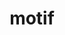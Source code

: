 ---
title: "motif"
layout: cache
categories: [package, develop]
meta: {"compilers": ["gcc@=11.4.0"], "num_specs": 5, "num_specs_by_stack": {"hep": 5, "root": 5}, "oss": ["ubuntu22.04"], "platforms": ["linux"], "stacks": ["hep", "root"], "targets": ["x86_64_v3"], "versions": ["2.3.8"]}
spec_details: [{"compiler": "gcc@=11.4.0", "hash": "722l3byz7uyovxbpozkqz7hlwk5srctk", "os": "ubuntu22.04", "platform": "linux", "size": "-", "stacks": ["hep", "root"], "target": "x86_64_v3", "variants": ["build_system=autotools", "patches=91e9301,f9e6efa"], "versions": ["2.3.8"]}, {"compiler": "gcc@=11.4.0", "hash": "7lcqyosl5oejo6j2pvne326bh2jcbjqg", "os": "ubuntu22.04", "platform": "linux", "size": "-", "stacks": ["hep", "root"], "target": "x86_64_v3", "variants": ["build_system=autotools", "patches=91e9301,f9e6efa"], "versions": ["2.3.8"]}, {"compiler": "gcc@=11.4.0", "hash": "pzjib6pu4wchwlsbqtkxd2hz2m3ghrlm", "os": "ubuntu22.04", "platform": "linux", "size": "-", "stacks": ["hep", "root"], "target": "x86_64_v3", "variants": ["build_system=autotools", "patches=91e9301,f9e6efa"], "versions": ["2.3.8"]}, {"compiler": "gcc@=11.4.0", "hash": "txvl4ujtcw6yvyfeban4wykhxh6jaycz", "os": "ubuntu22.04", "platform": "linux", "size": "-", "stacks": ["hep", "root"], "target": "x86_64_v3", "variants": ["build_system=autotools", "patches=91e9301,f9e6efa"], "versions": ["2.3.8"]}, {"compiler": "gcc@=11.4.0", "hash": "yka3d3d55xapu646zx2ax4z7q6ksj2uk", "os": "ubuntu22.04", "platform": "linux", "size": "-", "stacks": ["hep", "root"], "target": "x86_64_v3", "variants": ["build_system=autotools", "patches=91e9301,f9e6efa"], "versions": ["2.3.8"]}]
---